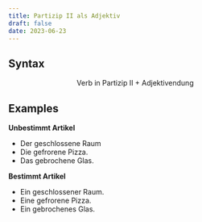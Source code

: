 ```yaml
---
title: Partizip II als Adjektiv
draft: false
date: 2023-06-23
---
```


## Syntax

$$
\text{Verb in Partizip II +  Adjektivendung}
$$


## Examples
**Unbestimmt Artikel**
- Der geschlossene Raum 
- Die gefrorene Pizza. 
- Das gebrochene Glas.

**Bestimmt Artikel**
- Ein geschlossener Raum.
- Eine gefrorene Pizza.
- Ein gebrochenes Glas.



